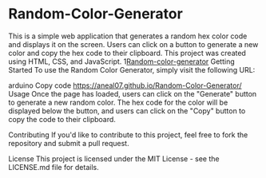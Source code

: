 # Random-Color-Generator
This is a simple web application that generates a random hex color code and displays it on the screen. Users can click on a button to generate a new color and copy the hex code to their clipboard. This project was created using HTML, CSS, and JavaScript.
1[Random-color-generator](./random-color.jpg)
Getting Started
To use the Random Color Generator, simply visit the following URL:

arduino
Copy code
https://aneal07.github.io/Random-Color-Generator/
Usage
Once the page has loaded, users can click on the "Generate" button to generate a new random color. The hex code for the color will be displayed below the button, and users can click on the "Copy" button to copy the code to their clipboard.

Contributing
If you'd like to contribute to this project, feel free to fork the repository and submit a pull request.

License
This project is licensed under the MIT License - see the LICENSE.md file for details.



